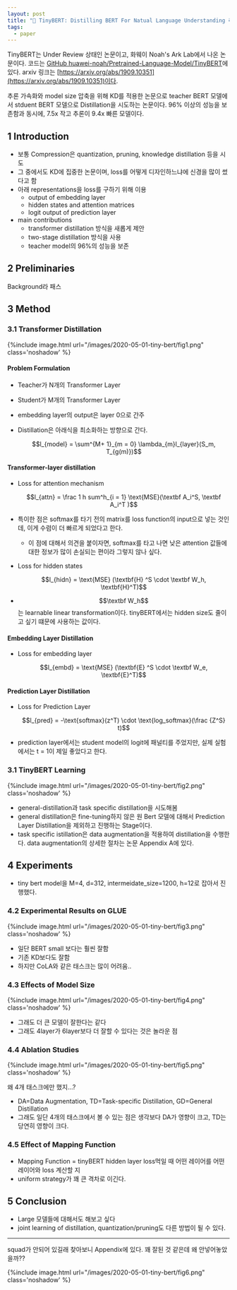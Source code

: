 ```yaml
---
layout: post
title: "📃 TinyBERT: Distilling BERT For Natual Language Understanding 리뷰"
tags:
  - paper
---
```


TinyBERT는 Under Review 상태인 논문이고, 화웨이 Noah's Ark Lab에서 나온 논문이다. 코드는 [GitHub huawei-noah/Pretrained-Language-Model/TinyBERT](https://github.com/huawei-noah/Pretrained-Language-Model/tree/master/TinyBERT)에 있다. arxiv 링크는 [https://arxiv.org/abs/1909.10351](https://arxiv.org/abs/1909.10351)이다.

추론 가속화와 model size 압축을 위해 KD를 적용한 논문으로 teacher BERT 모델에서 stduent BERT 모델으로 Distillation을 시도하는 논문이다. 96% 이상의 성능을 보존함과 동시에, 7.5x 작고 추론이 9.4x 빠른 모델이다.

## 1 Introduction

* 보통 Compression은 quantization, pruning, knowledge distillation 등을 시도
* 그 중에서도 KD에 집중한 논문이며, loss를 어떻게 디자인하느냐에 신경을 많이 썼다고 함
* 아래 representations을 loss를 구하기 위해 이용
  * output of embedding layer
  * hidden states and attention matrices
  * logit output of prediction layer
* main contributions
  * transformer distillation 방식을 새롭게 제안
  * two-stage distillation 방식을 사용
  * teacher model의 96%의 성능을 보존

## 2 Preliminaries

Background라 패스

## 3 Method

### 3.1 Transformer Distillation

{%include image.html url="/images/2020-05-01-tiny-bert/fig1.png" class='noshadow' %}

#### Problem Formulation

* Teacher가 N개의 Transformer Layer
* Student가 M개의 Transformer Layer
* embedding layer의 output은 layer 0으로 간주
* Distillation은 아래식을 최소화하는 방향으로 간다.

  $$l_{model} = \sum^{M+ 1}_{m = 0} \lambda_{m}l_{layer}(S_m, T_{g(m)})$$

#### Transformer-layer distillation

* Loss for attention mechanism

  $$l_{attn} = \frac 1 h sum^h_{i = 1} \text{MSE}(\textbf A_i^S, \textbf A_i^T )$$

* 특이한 점은 softmax를 타기 전의 matrix를 loss function의 input으로 넣는 것인데, 이게 수렴이 더 빠르게 되었다고 한다.
  * 이 점에 대해서 의견을 붙이자면, softmax를 타고 나면 낮은 attention 값들에 대한 정보가 많이 손실되는 편이라 그렇지 않나 싶다.
* Loss for hidden states

  $$l_{hidn} = \text{MSE} (\textbf{H} ^S \cdot \textbf W_h, \textbf{H}^T)$$

* $$\textbf W_h$$는 learnable linear transformation이다. tinyBERT에서는 hidden size도 줄이고 싶기 떄문에 사용하는 값이다.

#### Embedding Layer Distillation

* Loss for embedding layer

  $$l_{embd} = \text{MSE} (\textbf{E} ^S \cdot \textbf W_e, \textbf{E}^T)$$

#### Prediction Layer Distillation

* Loss for Prediction Layer

  $$l_{pred} = -\text{softmax}(z^T) \cdot \text{log_softmax}(\frac {Z^S} t)$$

* prediction layer에서는 student model의 logit에 패널티를 주었지만, 실제 실험에서는 t = 1이 제일 좋았다고 한다.

### 3.1 TinyBERT Learning

{%include image.html url="/images/2020-05-01-tiny-bert/fig2.png" class='noshadow' %}

* general-distillation과 task specific distillation을 시도해봄
* general distillation은 fine-tuning하지 않은 원 Bert 모델에 대해서 Prediction Layer Distillation을 제외하고 진행하는 Stage이다.
* task specific istillation은 data augmentation을 적용하여 distillation을 수행한다. data augmentation의 상세한 절차는 논문 Appendix A에 있다.

## 4 Experiments

* tiny bert model을 M=4, d=312, intermeidate_size=1200, h=12로 잡아서 진행했다.

### 4.2 Experimental Results on GLUE

{%include image.html url="/images/2020-05-01-tiny-bert/fig3.png" class='noshadow' %}

* 일단 BERT small 보다는 훨씬 잘함
* 기존 KD보다도 잘함
* 하지만 CoLA와 같은 태스크는 많이 어려움..

### 4.3 Effects of Model Size

{%include image.html url="/images/2020-05-01-tiny-bert/fig4.png" class='noshadow' %}

* 그래도 더 큰 모델이 잘한다는 같다
* 그래도 4layer가 6layer보다 더 잘할 수 있다는 것은 놀라운 점

### 4.4 Ablation Studies

{%include image.html url="/images/2020-05-01-tiny-bert/fig5.png" class='noshadow' %}

왜 4개 태스크에만 했지...?

* DA=Data Augmentation, TD=Task-specific Distillation, GD=General Distillation
* 그래도 일단 4개의 태스크에서 볼 수 있는 점은 생각보다 DA가 영향이 크고, TD는 당연히 영향이 크다.

### 4.5 Effect of Mapping Function

* Mapping Function = tinyBERT hidden layer loss먹일 때 어떤 레이어를 어떤 레이어와 loss 계산할 지
* uniform strategy가 꽤 큰 격차로 이긴다.

## 5 Conclusion

* Large 모델들에 대해서도 해보고 싶다
* joint learning of distillation, quantization/pruning도 다른 방법이 될 수 있다.

---

squad가 안되어 있길래 찾아보니 Appendix에 있다. 꽤 잘된 것 같은데 왜 안넣어놓았을까??

{%include image.html url="/images/2020-05-01-tiny-bert/fig6.png" class='noshadow' %}
